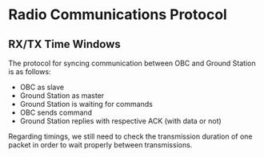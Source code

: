 # Radio Communications Protocol

## RX/TX Time Windows
The protocol for syncing communication between OBC and Ground Station is as follows:
- OBC as slave
- Ground Station as master
- Ground Station is waiting for commands 
- OBC sends command
- Ground Station replies with respective ACK (with data or not)

Regarding timings, we still need to check the transmission duration of one packet in order to wait properly between transmissions.
